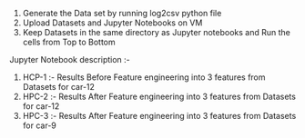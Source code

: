 1) Generate the Data set by running log2csv python file 
2) Upload Datasets and Jupyter Notebooks on VM 
3) Keep Datasets in the same directory as Jupyter notebooks and Run the cells from Top to Bottom 

Jupyter Notebook description :-


1) HCP-1 :- Results Before Feature engineering into 3 features from Datasets for car-12
2) HPC-2 :- Results After Feature engineering into 3 features from Datasets for car-12
3) HPC-3 :- Results After Feature engineering into 3 features from Datasets for car-9
